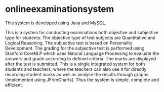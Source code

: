 # onlineexaminationsystem

This system is developed using Java and MySQL.

This is a system for conducting examinations both objective and subjective type for students. The objective type of test subjects are Quantitative and Logical Reasoning. The subjective test is based on Personality Development. The grading for the subjective test is performed using Stanford CoreNLP which uses Natural Language Processing to evaluate the answers and grade according to defined criteria. The marks are displayed after the test is submitted. This is a single integrated system for both students and teachers, where the teachers can also use it for directly recording student marks as well as analyse the results through graphs (implemented using JFreeCharts). Thus the system is simple, complete and efficient.
